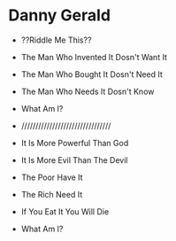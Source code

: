 # Danny Gerald

* ??Riddle Me This??
* The Man Who Invented It Dosn't Want It
* The Man Who Bought It Dosn't Need It
* The Man Who Needs It Dosn't Know
* What Am I?

* ////////////////////////////////
* It Is More Powerful Than God
* It Is More Evil Than The Devil
* The Poor Have It
* The Rich Need It
* If You Eat It You Will Die
* What Am I?
